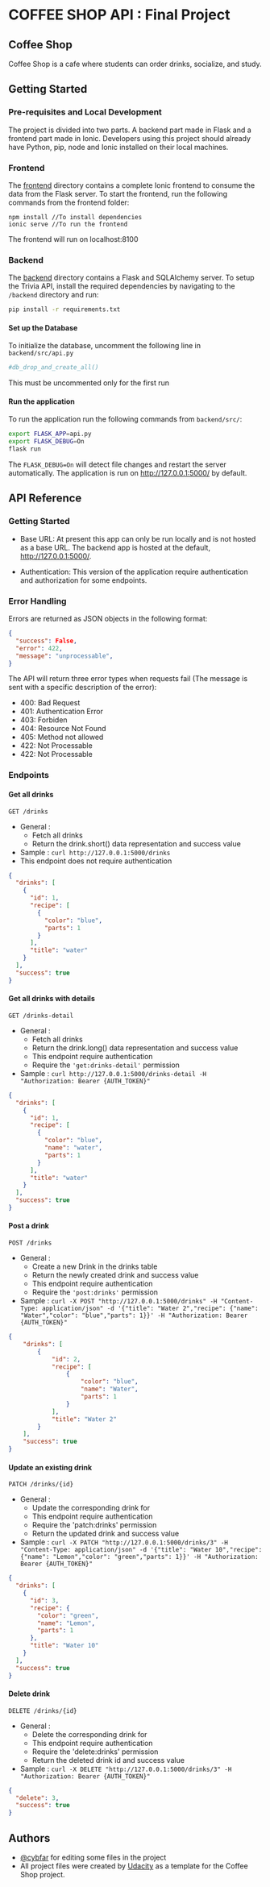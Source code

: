 # COFFEE SHOP API : Final Project

## Coffee Shop

Coffee Shop is a cafe where students can order drinks, socialize, and study.


## Getting Started
### Pre-requisites and Local Development

The project is divided into two parts.
A backend part made in Flask and a frontend part made in Ionic.
Developers using this project should already have Python, pip, node and Ionic installed on their local machines.
### Frontend

The [frontend](./frontend/) directory contains a complete Ionic frontend to consume the data from the Flask server.
To start the frontend, run the following commands from the frontend folder:
    
    npm install //To install dependencies
    ionic serve //To run the frontend
The frontend will run on localhost:8100


### Backend

The [backend](./backend) directory contains a Flask and SQLAlchemy server.
To setup the Trivia API, install the required dependencies by navigating to the `/backend` directory and run:

```bash
pip install -r requirements.txt
```

#### Set up the Database

To initialize the database, uncomment the following line in `backend/src/api.py`

```bash
#db_drop_and_create_all()
```
This must be uncommented only for the first run


#### Run the application
To run the application run the following commands from `backend/src/`:

```bash
export FLASK_APP=api.py
export FLASK_DEBUG=On
flask run
```
The `FLASK_DEBUG=On` will detect file changes and restart the server automatically.
The application is run on http://127.0.0.1:5000/ by default.


## API Reference
### Getting Started

- Base URL: At present this app can only be run locally and is not hosted as a base URL. The backend app is hosted at the default, http://127.0.0.1:5000/.

- Authentication: This version of the application require authentication and authorization for some endpoints.

### Error Handling

Errors are returned as JSON objects in the following format:

```json
{
  "success": False,
  "error": 422,
  "message": "unprocessable",
}
```

The API will return three error types when requests fail (The message is sent with a specific description of the error):

  - 400: Bad Request
  - 401: Authentication Error
  - 403: Forbiden
  - 404: Resource Not Found
  - 405: Method not allowed
  - 422: Not Processable
  - 422: Not Processable

### Endpoints

#### Get all drinks

```http
GET /drinks
```

- General :
    - Fetch all drinks
    - Return the drink.short() data representation and success value
- Sample : `curl http://127.0.0.1:5000/drinks`
- This endpoint does not require authentication 

```json
{
  "drinks": [
    {
      "id": 1,
      "recipe": [
        {
          "color": "blue",
          "parts": 1
        }
      ],
      "title": "water"
    }
  ],
  "success": true
}
```

#### Get all drinks with details

```http
GET /drinks-detail
```

- General :
    - Fetch all drinks
    - Return the drink.long() data representation and success value
    - This endpoint require authentication 
    - Require the ``'get:drinks-detail'`` permission
- Sample : `curl http://127.0.0.1:5000/drinks-detail -H "Authorization: Bearer {AUTH_TOKEN}" `

```json
{
  "drinks": [
    {
      "id": 1,
      "recipe": [
        {
          "color": "blue",
          "name": "water",
          "parts": 1
        }
      ],
      "title": "water"
    }
  ],
  "success": true
}
```

#### Post a drink

```http
POST /drinks
```

- General :
    - Create a new Drink in the drinks table
    - Return the newly created drink and success value
    - This endpoint require authentication 
    - Require the ``'post:drinks'`` permission
- Sample : `curl -X POST "http://127.0.0.1:5000/drinks" -H "Content-Type: application/json" -d '{"title": "Water 2","recipe": {"name": "Water","color": "blue","parts": 1}}' -H "Authorization: Bearer {AUTH_TOKEN}" `

```json
{
    "drinks": [
        {
            "id": 2,
            "recipe": [
                {
                    "color": "blue",
                    "name": "Water",
                    "parts": 1
                }
            ],
            "title": "Water 2"
        }
    ],
    "success": true
}
```


#### Update an existing drink

```http
PATCH /drinks/{id}
```

- General :
    - Update the corresponding drink for <id>
    - This endpoint require authentication
    - Require the 'patch:drinks' permission
    - Return the updated drink and success value
- Sample : `curl -X PATCH "http://127.0.0.1:5000/drinks/3" -H "Content-Type: application/json" -d '{"title": "Water 10","recipe": {"name": "Lemon","color": "green","parts": 1}}' -H "Authorization: Bearer {AUTH_TOKEN}"`

```json
{
  "drinks": [
    {
      "id": 3,
      "recipe": {
        "color": "green",
        "name": "Lemon",
        "parts": 1
      },
      "title": "Water 10"
    }
  ],
  "success": true
}
```

#### Delete drink
```http
DELETE /drinks/{id}
```
- General :
    - Delete the corresponding drink for <id>
    - This endpoint require authentication
    - Require the 'delete:drinks' permission
    - Return the deleted drink id and success value
- Sample : `curl -X DELETE "http://127.0.0.1:5000/drinks/3" -H "Authorization: Bearer {AUTH_TOKEN}"`

```json
{
  "delete": 3,
  "success": true
}
```

## Authors

- [@cybfar](https://github.com/cybfar) for editing some files in the project
- All project files were created by [Udacity](https://github.com/udacity) as a template for the Coffee Shop project.
